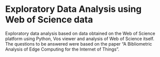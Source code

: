 # Exploratory Data Analysis using Web of Science data
Exploratory data analysis based on data obtained on the Web of Science platform using Python, Vos viewer and analysis of Web of Science itself. The questions to be answered were based on the paper “A Bibliometric Analysis of Edge Computing for the Internet of Things”.
